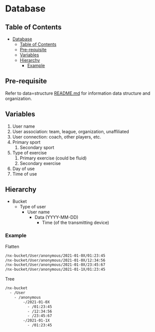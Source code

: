 # Database

## Table of Contents

- [Database](#database)
  * [Table of Contents](#table-of-contents)
  * [Pre-requisite](#pre-requisite)
  * [Variables](#variables)
  * [Hierarchy](#hierarchy)
    + [Example](#example)

## Pre-requisite

Refer to data=structure [README.md](../data-structure/README.md) for information data structure and organization.

## Variables

1. User name
2. User association: team, league, organization, unaffiliated
3. User connection: coach, other players, etc.
4. Primary sport
    1. Secondary sport
5. Type of exercise
    1. Primary exercise (could be fluid)
    2. Secondary exercise
6. Day of use
7. Time of use

## Hierarchy

- Bucket
  - Type of user
    - User name
      - Data (YYYY-MM-DD)
        - Time (of the transmitting device)

### Example

Flatten

```bash
/nx-bucket/User/anonymous/2021-01-0X/01:23:45
/nx-bucket/User/anonymous/2021-01-0X/12:34:56
/nx-bucket/User/anonymous/2021-01-0X/23:45:67
/nx-bucket/User/anonymous/2021-01-1X/01:23:45
```

Tree

```bash
/nx-bucket
  - /User
    - /anonymous
        -/2021-01-0X
          - /01:23:45
          - /12:34:56
          - /23:45:67
        -/2021-01-1X
          - /01:23:45
```
